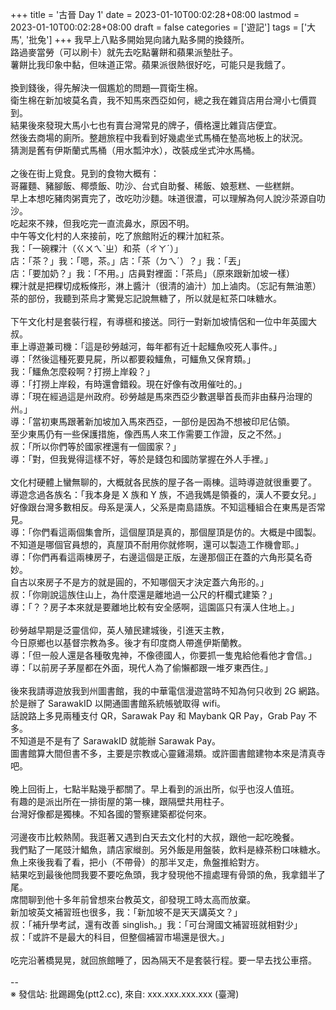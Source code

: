 +++
title = '古晉 Day 1'
date = 2023-01-10T00:02:28+08:00
lastmod = 2023-01-10T00:02:28+08:00
draft = false
categories = ['遊記']
tags = ['大馬', '批兔']
+++
我早上八點多開始晃向諸九點多開的換錢所。<br>
路過麥當勞（可以刷卡）就先去吃點薯餅和蘋果派墊肚子。<br>
薯餅比我印象中黏，但味道正常。蘋果派很熱很好吃，可能只是我餓了。<br>
<br>
換到錢後，得先解決一個尷尬的問題––買衛生棉。<br>
衛生棉在新加坡莫名貴，我不知馬來西亞如何，總之我在雜貨店用台灣小七價買到。<br>
結果後來發現大馬小七也有賣台灣常見的牌子，價格還比雜貨店便宜。<br>
然後去商場的廁所。整趙旅程中我看到好幾處坐式馬桶在墊高地板上的狀況。<br>
猜測是舊有伊斯蘭式馬桶（用水瓢沖水），改裝成坐式沖水馬桶。<br>
<br>
之後在街上覓食。見到的食物大概有：<br>
哥羅麵、豬腳飯、椰漿飯、叻沙、台式自助餐、稀飯、娘惹糕、一些糕餅。<br>
早上本想吃豬肉粥賣完了，改吃叻沙麵。味道很濃，可以理解為何人說沙茶源自叻沙。<br>
吃起來不辣，但我吃完一直流鼻水，原因不明。<br>
中午等文化村的人來接前，吃了旅館附近的粿汁加紅茶。<br>
我：「一碗粿汁（ㄍㄨㄟˋㄓ）和茶（ㄔㄚˊ）」<br>
店：「茶？」我：「嗯，茶。」店：「茶（ㄉㄟˊ）？」我：「丟」<br>
店：「要加奶？」我：「不用。」店員對裡面：「茶烏」（原來跟新加坡一樣）<br>
粿汁就是把粿切成粄條形，淋上醬汁（很清的滷汁）加上滷肉。（忘記有無油蔥）<br>
茶的部份，我聽到茶烏才驚覺忘記說無糖了，所以就是紅茶口味糖水。<br>
<br>
下午文化村是套裝行程，有導𣞢和接送。同行一對新加坡情侶和一位中年英國大叔。<br>
車上導遊兼司機：「這是砂勞越河，每年都有近十起鱷魚咬死人事件。」<br>
導：「然後這種死要見屍，所以都要殺鱷魚，可鱷魚又保育類。」<br>
我：「鱷魚怎麼殺啊？打撈上岸殺？」<br>
導：「打撈上岸殺，有時還會錯殺。現在好像有改用催吐的。」<br>
導：「現在經過這是州政府。砂勞越是馬來西亞少數選舉首長而非由蘇丹治理的州。」<br>
導：「當初東馬跟著新加坡加入馬來西亞，一部份是因為不想被印尼佔領。<br>
      至少東馬仍有一些保護措施，像西馬人來工作需要工作證，反之不然。」<br>
叔：「所以你們等於國家裡還有一個國家？」<br>
導：「對，但我覺得這樣不好，等於是錢包和國防掌握在外人手裡。」<br>
<br>
文化村硬體上蠻無聊的，大概就各民族的屋子各一兩棟。這時導遊就很重要了。<br>
導遊念過各族名：「我本身是 X 族和 Y 族，不過我媽是領養的，漢人不要女兒。」<br>
好像跟台灣多數相反。母系是漢人，父系是南島語族。不知這種組合在東馬是否常見。<br>
導：「你們看這兩個集會所，這個屋頂是真的，那個屋頂是仿的。大概是中國製。<br>
    不知道是哪個官員想的，真屋頂不耐用你就修啊，還可以製造工作機會耶。」<br>
導：「你們再看這兩棟房子，右邊這個是正版，左邊那個正在蓋的六角形莫名奇妙。<br>
      自古以來房子不是方的就是圓的，不知哪個天才決定蓋六角形的。」<br>
叔：「你剛說這族住山上，為什麼還是離地過一公尺的杆欄式建築？」<br>
導：「？？房子本來就是要離地比較有安全感啊，這園區只有漢人住地上。」<br>
<br>
砂勞越早期是泛靈信仰，英人殖民建城後，引進天主教，<br>
今日原鄉也以基督宗教為多。後才有印度商人帶進伊斯蘭教。<br>
導：「但一般人還是各種敬鬼神，不像德國人，你要抓一隻鬼給他看他才會信。」<br>
導：「以前房子茅屋都在外面，現代人為了偷懶都跟一堆歹東西住。」<br>
<br>
後來我請導遊放我到州圖書館，我的中華電信漫遊當時不知為何只收到 2G 網路。<br>
於是辦了 SarawakID 以開通圖書館系統帳號取得 wifi。<br>
話說路上多見兩種支付 QR，Sarawak Pay 和 Maybank QR Pay，Grab Pay 不多。<br>
不知道是不是有了 SarawakID 就能辦 Sarawak Pay。<br>
圖書館算大間但書不多，主要是宗教或心靈雞湯類。或許圖書館建物本來是清真寺吧。<br>
<br>
晚上回街上，七點半點幾乎都關了。早上看到的派出所，似乎也沒人值班。<br>
有趣的是派出所在一排街屋的第一棟，跟隔壁共用柱子。<br>
台灣好像都是獨棟。不知各國的警察建築都從何來。<br>
<br>
河邊夜市比較熱鬧。我逛著又遇到白天去文化村的大叔，跟他一起吃晚餐。<br>
我們點了一尾豉汁鯧魚，請店家縰剖。另外飯是用盤裝，飲料是綠茶粉口味糖水。<br>
魚上來後我看了看，把小（不帶骨）的那半叉走，魚盤推給對方。<br>
結果吃到最後他問我要不要吃魚頭，我才發現他不擅處理有骨頭的魚，我拿錯半了尾。<br>
席間聊到他十多年前曾想來台教英文，卻發現工時太高而放棄。<br>
新加坡英文補習班也很多，我：「新加坡不是天天講英文？」<br>
叔：「補升學考試，還有改善 singlish。」我：「可台灣國文補習班就相對少」<br>
叔：「或許不是最大的科目，但整個補習市場還是很大。」<br>
<br>
吃完沿著橋晃晃，就回旅館睡了，因為隔天不是套裝行程。要一早去找公車撘。<br>
<br>
--<br>
※ 發信站: 批踢踢兔(ptt2.cc), 來自: xxx.xxx.xxx.xxx (臺灣)<br>
